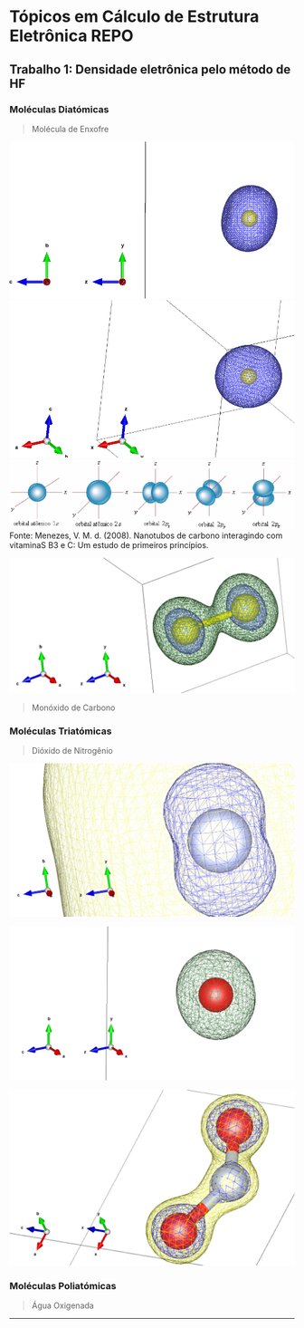 # Tópicos em Cálculo de Estrutura Eletrônica REPO

## Trabalho 1: Densidade eletrônica pelo método de HF

### Moléculas Diatómicas

> Molécula de Enxofre

![S_x](images/S_x.jpg) ![S_iso](images/S_iso.jpg)
![orbitais](images/orbitais1s2s2p.png)
Fonte: Menezes, V. M. d. (2008). Nanotubos de carbono interagindo com vitaminaS B3 e C: Um estudo de primeiros princípios.

![S2_iso](images/S2_iso.jpg)


> Monóxido de Carbono


### Moléculas Triatómicas

> Dióxido de Nitrogênio

![N_iso_zoom](images/N_iso_zoom.jpg)

![O_iso](images/O_iso.jpg)

![NO2_iso](images/NO2_iso.jpg)



### Moléculas Poliatómicas

> Água Oxigenada



---
